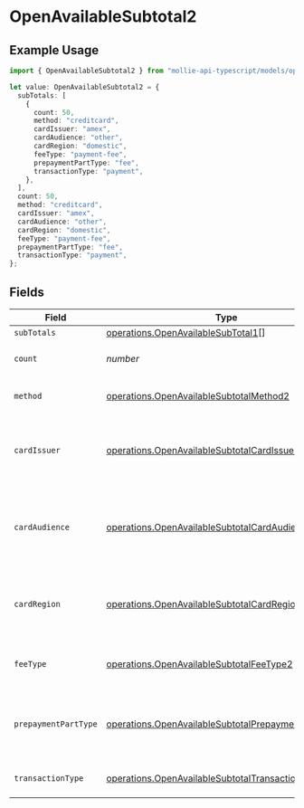 # OpenAvailableSubtotal2

## Example Usage

```typescript
import { OpenAvailableSubtotal2 } from "mollie-api-typescript/models/operations";

let value: OpenAvailableSubtotal2 = {
  subTotals: [
    {
      count: 50,
      method: "creditcard",
      cardIssuer: "amex",
      cardAudience: "other",
      cardRegion: "domestic",
      feeType: "payment-fee",
      prepaymentPartType: "fee",
      transactionType: "payment",
    },
  ],
  count: 50,
  method: "creditcard",
  cardIssuer: "amex",
  cardAudience: "other",
  cardRegion: "domestic",
  feeType: "payment-fee",
  prepaymentPartType: "fee",
  transactionType: "payment",
};
```

## Fields

| Field                                                                                                                      | Type                                                                                                                       | Required                                                                                                                   | Description                                                                                                                | Example                                                                                                                    |
| -------------------------------------------------------------------------------------------------------------------------- | -------------------------------------------------------------------------------------------------------------------------- | -------------------------------------------------------------------------------------------------------------------------- | -------------------------------------------------------------------------------------------------------------------------- | -------------------------------------------------------------------------------------------------------------------------- |
| `subTotals`                                                                                                                | [operations.OpenAvailableSubTotal1](../../models/operations/openavailablesubtotal1.md)[]                                   | :heavy_minus_sign:                                                                                                         | N/A                                                                                                                        |                                                                                                                            |
| `count`                                                                                                                    | *number*                                                                                                                   | :heavy_minus_sign:                                                                                                         | Number of transactions of this type                                                                                        | 50                                                                                                                         |
| `method`                                                                                                                   | [operations.OpenAvailableSubtotalMethod2](../../models/operations/openavailablesubtotalmethod2.md)                         | :heavy_minus_sign:                                                                                                         | Payment type of the transactions                                                                                           | creditcard                                                                                                                 |
| `cardIssuer`                                                                                                               | [operations.OpenAvailableSubtotalCardIssuer2](../../models/operations/openavailablesubtotalcardissuer2.md)                 | :heavy_minus_sign:                                                                                                         | In case of payments transactions with card, the card issuer will be available                                              | amex                                                                                                                       |
| `cardAudience`                                                                                                             | [operations.OpenAvailableSubtotalCardAudience2](../../models/operations/openavailablesubtotalcardaudience2.md)             | :heavy_minus_sign:                                                                                                         | In case of payments trnsactions with card, the card audience will be available.                                            | other                                                                                                                      |
| `cardRegion`                                                                                                               | [operations.OpenAvailableSubtotalCardRegion2](../../models/operations/openavailablesubtotalcardregion2.md)                 | :heavy_minus_sign:                                                                                                         | In case of payments transactions with card, the card region will be available.                                             | domestic                                                                                                                   |
| `feeType`                                                                                                                  | [operations.OpenAvailableSubtotalFeeType2](../../models/operations/openavailablesubtotalfeetype2.md)                       | :heavy_minus_sign:                                                                                                         | Present when the transaction represents a fee.                                                                             | payment-fee                                                                                                                |
| `prepaymentPartType`                                                                                                       | [operations.OpenAvailableSubtotalPrepaymentPartType2](../../models/operations/openavailablesubtotalprepaymentparttype2.md) | :heavy_minus_sign:                                                                                                         | Prepayment part: fee itself, reimbursement, discount, VAT or rounding compensation.                                        | fee                                                                                                                        |
| `transactionType`                                                                                                          | [operations.OpenAvailableSubtotalTransactionType2](../../models/operations/openavailablesubtotaltransactiontype2.md)       | :heavy_minus_sign:                                                                                                         | Represents the transaction type                                                                                            | payment                                                                                                                    |